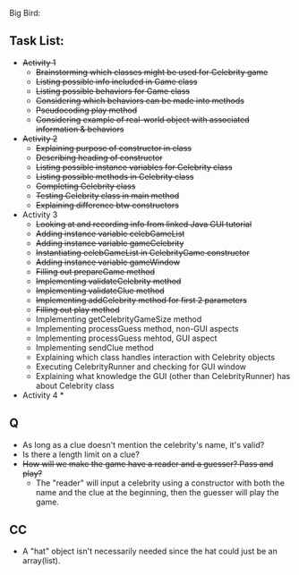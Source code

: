 Big Bird:

## Task List:
* ~~Activity 1~~ 
  * ~~Brainstorming which classes might be used for Celebrity game~~
  * ~~Listing possible info included in Game class~~
  * ~~Listing possible behaviors for Game class~~
  * ~~Considering which behaviors can be made into methods~~
  * ~~Pseudocoding play method~~
  * ~~Considering example of real-world object with associated information & behaviors~~
* ~~Activity 2~~
  * ~~Explaining purpose of constructor in class~~
  * ~~Describing heading of constructor~~
  * ~~Listing possible instance variables for Celebrity class~~
  * ~~Listing possible methods in Celebrity class~~
  * ~~Completing Celebrity class~~
  * ~~Testing Celebrity class in main method~~
  * ~~Explaining difference btw constructors~~
* Activity 3
  * ~~Looking at and recording info from linked Java GUI tutorial~~
  * ~~Adding instance variable celebGameList~~
  * ~~Adding instance variable gameCelebrity~~
  * ~~Instantiating celebGameList in CelebrityGame constructor~~
  * ~~Adding instance variable gameWindow~~
  * ~~Filling out prepareGame method~~
  * ~~Implementing validateCelebrity method~~
  * ~~Implementing validateClue method~~
  * ~~Implementing addCelebrity method for first 2 parameters~~
  * ~~Filling out play method~~
  * Implementing getCelebrityGameSize method
  * Implementing processGuess method, non-GUI aspects
  * Implementing processGuess mehtod, GUI aspect
  * Implementing sendClue method
  * Explaining which class handles interaction with Celebrity objects
  * Executing CelebrityRunner and checking for GUI window
  * Explaining what knowledge the GUI (other than CelebrityRunner) has about Celebrity class
* Activity 4
  * 



## Q
* As long as a clue doesn't mention the celebrity's name, it's valid?
* Is there a length limit on a clue?
* ~~How will we make the game have a reader and a guesser? Pass and play?~~
  * The "reader" will input a celebrity using a constructor with both the name and the clue at the beginning, then the guesser will play the game.

## CC
* A "hat" object isn't necessarily needed since the hat could just be an array(list).

